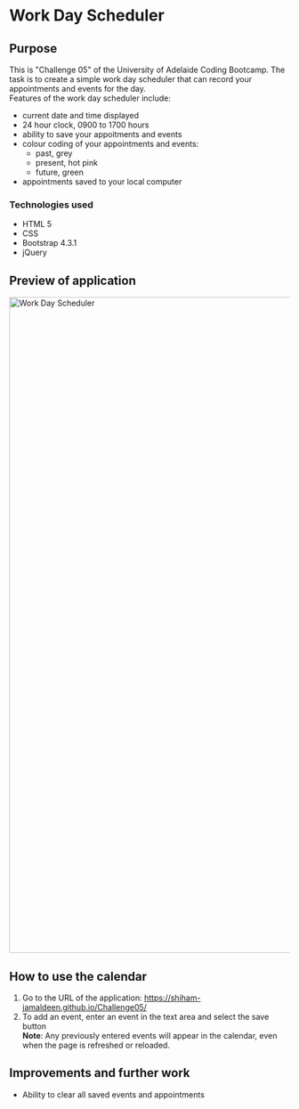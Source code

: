 # Work Day Scheduler

## Purpose

This is "Challenge 05" of the University of Adelaide Coding Bootcamp. The task is to create a simple work day scheduler that can record your appointments and events for the day.<br/>
Features of the work day scheduler include:

- current date and time displayed
- 24 hour clock, 0900 to 1700 hours
- ability to save your appoitments and events
- colour coding of your appointments and events:
  - past, grey
  - present, hot pink
  - future, green
- appointments saved to your local computer

### Technologies used

- HTML 5
- CSS
- Bootstrap 4.3.1
- jQuery

## Preview of application
<img width="1178" alt="Work Day Scheduler" src="https://user-images.githubusercontent.com/112249220/194977472-abec636a-cf2b-40e9-b0f0-c83805db49b2.png">

## How to use the calendar

1. Go to the URL of the application: https://shiham-jamaldeen.github.io/Challenge05/
2. To add an event, enter an event in the text area and select the save button<br/>
  **Note**: Any previously entered events will appear in the calendar, even when the page is refreshed or reloaded.
  
## Improvements and further work
* Ability to clear all saved events and appointments

